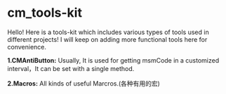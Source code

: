 # cm_tools-kit
Hello! Here is a tools-kit which includes various types of tools used in different projects! I will keep on adding more functional tools here for convenience.

**1.CMAntiButton:** Usually, It is used for getting msmCode in a customized interval，It can be set with a  single method.

**2.Macros:** All kinds of useful Marcros.(各种有用的宏)